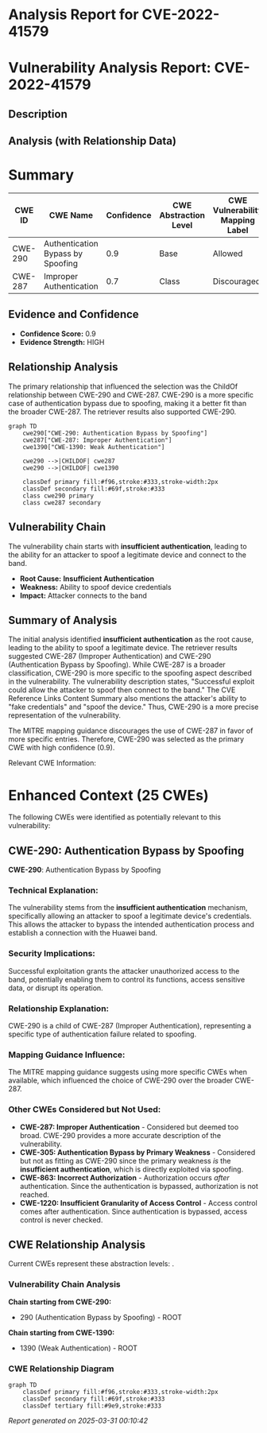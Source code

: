 # Analysis Report for CVE-2022-41579

# Vulnerability Analysis Report: CVE-2022-41579

## Description



## Analysis (with Relationship Data)

# Summary
| CWE ID | CWE Name | Confidence | CWE Abstraction Level | CWE Vulnerability Mapping Label | CWE-Vulnerability Mapping Notes |
|---|---|---|---|---|---|
| CWE-290 | Authentication Bypass by Spoofing | 0.9 | Base | Allowed | Primary CWE |
| CWE-287 | Improper Authentication | 0.7 | Class | Discouraged | Secondary Candidate |

## Evidence and Confidence

*   **Confidence Score:** 0.9
*   **Evidence Strength:** HIGH

## Relationship Analysis
The primary relationship that influenced the selection was the ChildOf relationship between CWE-290 and CWE-287. CWE-290 is a more specific case of authentication bypass due to spoofing, making it a better fit than the broader CWE-287. The retriever results also supported CWE-290.

```mermaid
graph TD
    cwe290["CWE-290: Authentication Bypass by Spoofing"]
    cwe287["CWE-287: Improper Authentication"]
    cwe1390["CWE-1390: Weak Authentication"]

    cwe290 -->|CHILDOF| cwe287
    cwe290 -->|CHILDOF| cwe1390

    classDef primary fill:#f96,stroke:#333,stroke-width:2px
    classDef secondary fill:#69f,stroke:#333
    class cwe290 primary
    class cwe287 secondary
```

## Vulnerability Chain
The vulnerability chain starts with **insufficient authentication**, leading to the ability for an attacker to spoof a legitimate device and connect to the band.
  - **Root Cause:** **Insufficient Authentication**
  - **Weakness:** Ability to spoof device credentials
  - **Impact:** Attacker connects to the band

## Summary of Analysis
The initial analysis identified **insufficient authentication** as the root cause, leading to the ability to spoof a legitimate device. The retriever results suggested CWE-287 (Improper Authentication) and CWE-290 (Authentication Bypass by Spoofing). While CWE-287 is a broader classification, CWE-290 is more specific to the spoofing aspect described in the vulnerability. The vulnerability description states, "Successful exploit could allow the attacker to spoof then connect to the band." The CVE Reference Links Content Summary also mentions the attacker's ability to "fake credentials" and "spoof the device." Thus, CWE-290 is a more precise representation of the vulnerability.

The MITRE mapping guidance discourages the use of CWE-287 in favor of more specific entries. Therefore, CWE-290 was selected as the primary CWE with high confidence (0.9).

Relevant CWE Information:

# Enhanced Context (25 CWEs)
The following CWEs were identified as potentially relevant to this vulnerability:

## CWE-290: Authentication Bypass by Spoofing
**CWE-290**: Authentication Bypass by Spoofing

### Technical Explanation:
The vulnerability stems from the **insufficient authentication** mechanism, specifically allowing an attacker to spoof a legitimate device's credentials. This allows the attacker to bypass the intended authentication process and establish a connection with the Huawei band.

### Security Implications:
Successful exploitation grants the attacker unauthorized access to the band, potentially enabling them to control its functions, access sensitive data, or disrupt its operation.

### Relationship Explanation:
CWE-290 is a child of CWE-287 (Improper Authentication), representing a specific type of authentication failure related to spoofing.

### Mapping Guidance Influence:
The MITRE mapping guidance suggests using more specific CWEs when available, which influenced the choice of CWE-290 over the broader CWE-287.

### Other CWEs Considered but Not Used:
*   **CWE-287: Improper Authentication** - Considered but deemed too broad. CWE-290 provides a more accurate description of the vulnerability.
*   **CWE-305: Authentication Bypass by Primary Weakness** - Considered but not as fitting as CWE-290 since the primary weakness *is* the **insufficient authentication**, which is directly exploited via spoofing.
*   **CWE-863: Incorrect Authorization** - Authorization occurs *after* authentication. Since the authentication is bypassed, authorization is not reached.
*   **CWE-1220: Insufficient Granularity of Access Control** - Access control comes after authentication. Since authentication is bypassed, access control is never checked.


## CWE Relationship Analysis

Current CWEs represent these abstraction levels: .


### Vulnerability Chain Analysis

**Chain starting from CWE-290:**
- 290 (Authentication Bypass by Spoofing) - ROOT


**Chain starting from CWE-1390:**
- 1390 (Weak Authentication) - ROOT



### CWE Relationship Diagram

```mermaid
graph TD
    classDef primary fill:#f96,stroke:#333,stroke-width:2px
    classDef secondary fill:#69f,stroke:#333
    classDef tertiary fill:#9e9,stroke:#333
```



*Report generated on 2025-03-31 00:10:42*
